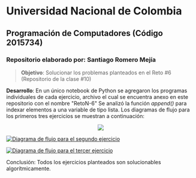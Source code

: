 # **Universidad Nacional de Colombia**
## **Programación de Computadores (Código 2015734)**
### **Repositorio elaborado por**: Santiago Romero Mejía

>**Objetivo**: Solucionar los problemas planteados en el Reto #6 (Repositorio de la clase #10)

**Desarrollo**: En un único notebook de Python se agregaron los programas individuales de cada ejercicio, archivo el cual se encuentra anexo en este repositorio con el nombre "RetoN-6"
Se analizó la función _append()_ para indexar elementos a una variable de tipo lista.
Los diagramas de flujo para los primeros tres ejercicios se muestran a continuación:

[<center>![](https://i.postimg.cc/65kw6CQD/Diagrama-de-flujo-Diagrama-de-flujo.png)](https://postimg.cc/2V7g2bhw)</center>

[![](https://i.postimg.cc/dVGFhDkD/Diagrama-de-flujo-Diagrama-de-flujo-1.png "Diagrama de flujo para el segundo ejercicio")](https://postimg.cc/gxcQ5zKP)

[![](https://i.postimg.cc/43ZgVZVP/Diagrama-de-flujo-Diagrama-de-flujo-2.png "Diagrama de flujo para el tercer ejercicio")](https://postimg.cc/gxMQbCML)

Conclusión: Todos los ejercicios planteados son solucionables algorítmicamente.
